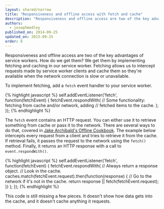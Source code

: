 ```yaml
---
layout: shared/narrow
title: "Responsiveness and offline access with fetch and cache"
description: "Responsiveness and offline access are two of the key advantages of service workers. How do we get them? We get them by implementing fetching and caching in our service worker. Fetching allows us to intercept requests made by service worker clients and cache them so they're available when the network connection is slow or unavailable."
authors:
  - josephmedley
published_on: 2014-09-25
updated_on: 2015-09-25
order: 6
---
```


<p class="intro">
  Responsiveness and offline access are two of the key advantages of service 
  workers. How do we get them? We get them by implementing fetching and caching 
  in our service worker. Fetching allows us to intercept requests made by 
  service worker clients and cache them so they're available when the network
  connection is slow or unavailable.
</p>

To implement fetching, add a `fetch` event handler to your service worker. 

{% highlight javascript %}
self.addEventListener('fetch', function(fetchEvent) {
  fetchEvent.respondWith(
    // Some functionality: fetching from cache and/or network, adding
    //   fetched items to the cache.
  );
});
{% endhighlight %}

The `fetch` event contains an HTTP request. You can either use it to retrieve 
something from cache or pass it to the network. There are several ways to do 
that, covered in 
[Jake Archibald's Offline Cookbook](https://jakearchibald.com/2014/offline-cookbook/). 
The example below intercepts every request from a client and tries to 
retrieve it from the cache. If retrieval fails, it passes the request to 
the network using the `fetch()` method. Finally, it returns an HTTP 
response with a call to `event.respondWith()`.

{% highlight javascript %}
self.addEventListener('fetch', function(fetchEvent) {
  fetchEvent.respondWith(  // Always return a response object.
    // Look in the cache.
    caches.match(fetchEvent.request).then(function(response) {
      // Go to the network if it's not in the cache.
     return response || fetch(fetchEvent.request);
    })
  );
});
{% endhighlight %}

This code is still missing a few pieces. It doesn't show how data gets into the 
cache, and it doesn't cache anything it requests. 
